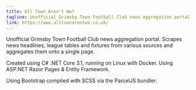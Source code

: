 ```yaml
---
title: All Town Aren't We?
tagline: Unofficial Grimsby Town Football Club news aggregation portal
link: https://www.alltownarentwe.co.uk/
---
```


Unofficial Grimsby Town Football Club news aggregation portal. Scrapes news headlines, league tables and fixtures from various sources and aggregates them onto a single page.

Created using C# .NET Core 3.1, running on Linux with Docker. Using ASP.NET Razor Pages & Entity Framework.

Using Bootstrap compiled with SCSS via the ParcelJS bundler.

